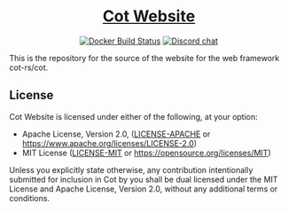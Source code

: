 <div align="center">
<h1><a href="https://cot.rs">Cot Website</a></h1>

[![Docker Build Status](https://github.com/cot-rs/cot-site/workflows/Docker%20Images/badge.svg)](https://github.com/cot-rs/cot-site/actions/workflows/docker.yml)
[![Discord chat](https://img.shields.io/discord/1330137289287925781?logo=Discord&logoColor=white)](https://discord.cot.rs)
</div>

This is the repository for the source of the website for the web framework cot-rs/cot.

## License

Cot Website is licensed under either of the following, at your option:

* Apache License, Version 2.0, ([LICENSE-APACHE](LICENSE-APACHE) or https://www.apache.org/licenses/LICENSE-2.0)
* MIT License ([LICENSE-MIT](LICENSE-MIT) or https://opensource.org/licenses/MIT)

Unless you explicitly state otherwise, any contribution intentionally submitted for inclusion in Cot by you shall be
dual licensed under the MIT License and Apache License, Version 2.0, without any additional terms or conditions.
